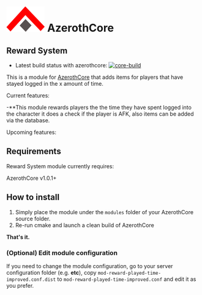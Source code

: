 # ![logo](https://raw.githubusercontent.com/azerothcore/azerothcore.github.io/master/images/logo-github.png) AzerothCore
## Reward System
- Latest build status with azerothcore: [![core-build](https://github.com/freekode/mod-reward-played-time-improved/actions/workflows/core-build.yml/badge.svg)](https://github.com/freekode/mod-reward-played-time-improved/actions/workflows/core-build.yml)


This is a module for [AzerothCore](http://www.azerothcore.org) that adds items for players that have stayed logged in the x amount of time.

Current features:

-**This module rewards players the the time they have spent logged into the character it does a check if the player is AFK, also items can be added via the database.

Upcoming features:


## Requirements

Reward System module currently requires:

AzerothCore v1.0.1+

## How to install

1. Simply place the module under the `modules` folder of your AzerothCore source folder.
2. Re-run cmake and launch a clean build of AzerothCore

**That's it.**

### (Optional) Edit module configuration

If you need to change the module configuration, go to your server configuration folder (e.g. **etc**), copy `mod-reward-played-time-improved.conf.dist` to `mod-reward-played-time-improved.conf` and edit it as you prefer.

